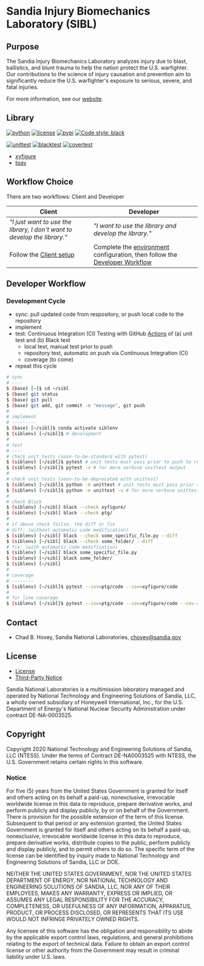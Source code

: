 # Sandia Injury Biomechanics Laboratory (SIBL)

## Purpose

The Sandia Injury Biomechanics Laboratory analyzes injury due to blast, ballistics, and blunt trauma to help the nation protect the U.S. warfighter. Our contributions to the science of injury causation and prevention aim to significantly reduce the U.S. warfighter's exposure to serious, severe, and fatal injuries.

For more information, see our [website](https://www.sandia.gov/biomechanics/).

## Library 

[![python](https://img.shields.io/badge/python-3.8-blue.svg)](https://www.python.org/) 
[![license](https://img.shields.io/badge/license-MIT-green.svg)](https://github.com/sandialabs/sibl#license) 
[![pypi](https://img.shields.io/badge/pypi-v0.0.6-brightgreen.svg)](https://pypi.org/project/xyfigure/) 
[![Code style: black](https://img.shields.io/badge/code%20style-black-000000.svg)](https://github.com/psf/black)

[![unittest](https://github.com/sandialabs/sibl/workflows/unittest/badge.svg)](https://github.com/sandialabs/sibl/actions)
[![blacktest](https://github.com/sandialabs/sibl/workflows/blacktest/badge.svg)](https://github.com/sandialabs/sibl/actions)
[![covertest](https://github.com/sandialabs/sibl/workflows/covertest/badge.svg)](https://github.com/sandialabs/sibl/actions)

* [xyfigure](xyfigure/doc/README.md)
* [tpav](xyfigure/process/tpav/README.md)

## Workflow Choice

There are two workflows: Client and Developer

| **Client** | **Developer**  |
|---|---|
| *"I just want to use the library, I don't want to develop the library."* | *"I want to use the library and develop the library."* | 
| Follow the [Client setup](resources/environment.md#client-setup) | Complete the [environment](resources/environment.md) configuration, then follow the [Developer Workflow](#developer-workflow) | 

## Developer Workflow

### Development Cycle

* sync: pull updated code from respository, or push local code to the repository
* implement
* test: Continuous Integration (CI) Testing with GitHub [Actions](https://docs.github.com/en/actions) of (a) unit test and (b) Black test
  * local test, manual test prior to push
  * repository test, automatic on push via Continuous Integration (CI) 
  * coverage (to come)
* repeat this cycle

```bash
# sync
# ----
$ (base) [~]$ cd ~/sibl
$ (base) git status
$ (base) git pull
$ (base) git add, git commit -m "message", git push
#
# implement
# ---------
$ (base) [~/sibl]$ conda activate siblenv
$ (siblenv) [~/sibl]$ # development
#
# test
# ----
# check unit tests (soon-to-be-standard with pytest)
$ (siblenv) [~/sibl]$ pytest # unit tests must pass prior to push to repository
$ (siblenv) [~/sibl]$ pytest -v # for more verbose unittest output
#
# check unit tests (soon-to-be-deprecated with unittest)
$ (siblenv) [~/sibl]$ python -m unittest # unit tests must pass prior to push to repository
$ (siblenv) [~/sibl]$ python -m unittest -v # for more verbose unittest output
#
# check Black
$ (siblenv) [~/sibl] black --check xyfigure/
$ (siblenv) [~/sibl] black --check ptg/
#
# if above check failse, the diff or fix 
# diff: (without automatic code modification)
$ (siblenv) [~/sibl] black --check some_specific_file.py --diff 
$ (siblenv) [~/sibl] black --check some_folder/ --diff
# fix: (with automatic code modification)
$ (siblenv) [~/sibl] black some_specific_file.py
$ (siblenv) [~/sibl] black some_folder/
$ (siblenv) [~/sibl]
#
# coverage
# --------
$ (siblenv) [~/sibl]$ pytest --cov=ptg/code --cov=xyfigure/code
#
# for line coverage
$ (siblenv) [~/sibl]$ pytest --cov=ptg/code --cov=xyfigure/code --cov-report term-missing
```

## Contact

* Chad B. Hovey, Sandia National Laboratories, chovey@sandia.gov

## License

* [License](LICENSE)
* [Third-Party Notice](NOTICE.md)

Sandia National Laboratories is a multimission laboratory managed and operated by National Technology and Engineering Solutions of Sandia, LLC, a wholly owned subsidiary of Honeywell International, Inc., for the U.S. Department of Energy's National Nuclear Security Administration under contract DE-NA-0003525.

## Copyright

Copyright 2020 National Technology and Engineering Solutions of Sandia, LLC (NTESS). Under the terms of Contract DE-NA0003525 with NTESS, the U.S. Government retains certain rights in this software.

### Notice

For five (5) years from  the United States Government is granted for itself and others acting on its behalf a paid-up, nonexclusive, irrevocable worldwide license in this data to reproduce, prepare derivative works, and perform publicly and display publicly, by or on behalf of the Government. There is provision for the possible extension of the term of this license. Subsequent to that period or any extension granted, the United States Government is granted for itself and others acting on its behalf a paid-up, nonexclusive, irrevocable worldwide license in this data to reproduce, prepare derivative works, distribute copies to the public, perform publicly and display publicly, and to permit others to do so. The specific term of the license can be identified by inquiry made to National Technology and Engineering Solutions of Sandia, LLC or DOE.
 
NEITHER THE UNITED STATES GOVERNMENT, NOR THE UNITED STATES DEPARTMENT OF ENERGY, NOR NATIONAL TECHNOLOGY AND ENGINEERING SOLUTIONS OF SANDIA, LLC, NOR ANY OF THEIR EMPLOYEES, MAKES ANY WARRANTY, EXPRESS OR IMPLIED, OR ASSUMES ANY LEGAL RESPONSIBILITY FOR THE ACCURACY, COMPLETENESS, OR USEFULNESS OF ANY INFORMATION, APPARATUS, PRODUCT, OR PROCESS DISCLOSED, OR REPRESENTS THAT ITS USE WOULD NOT INFRINGE PRIVATELY OWNED RIGHTS.
 
Any licensee of this software has the obligation and responsibility to abide by the applicable export control laws, regulations, and general prohibitions relating to the export of technical data. Failure to obtain an export control license or other authority from the Government may result in criminal liability under U.S. laws.
